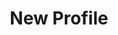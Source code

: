 ---
title: New Profile
description:
topper:
  _bookshop_name: design-system/topper/profile-hero
  label:
  heading:
  subheading: Subheading.
  background_image:
  alt_text:
  styles:
    vibe: down-to-business
    background_c:
    gradient_1:
    gradient_2:
    gradient_3:
    heading_c:
    enable_blend: false
    enable_pattern: false
    tint_opacity: "0.5"
    container_margin:
content_blocks:
uuid:
type: profile
---